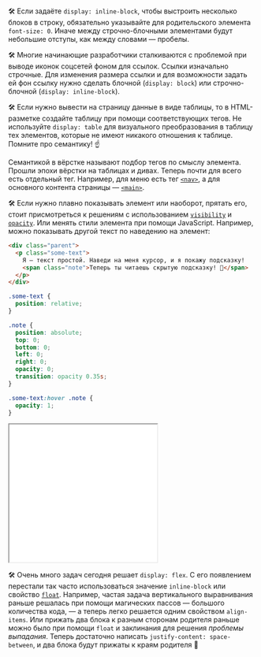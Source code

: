 🛠 Если задаёте `display: inline-block`, чтобы выстроить несколько блоков в строку, обязательно указывайте для родительского элемента `font-size: 0`. Иначе между строчно-блочными элементами будут небольшие отступы, как между словами — пробелы.

🛠 Многие начинающие разработчики сталкиваются с проблемой при выводе иконок соцсетей фоном для ссылок. Ссылки изначально строчные. Для изменения размера ссылки и для возможности задать ей фон ссылку нужно сделать блочной (`display: block`) или строчно-блочной (`display: inline-block`).

🛠 Если нужно вывести на страницу данные в виде таблицы, то в HTML-разметке создайте таблицу при помощи соответствующих тегов. Не используйте `display: table` для визуального преобразования в таблицу тех элементов, которые не имеют никакого отношения к таблице. Помните про семантику! ☝️

Семантикой в вёрстке называют подбор тегов по смыслу элемента. Прошли эпохи вёрстки на таблицах и дивах. Теперь почти для всего есть отдельный тег. Например, для меню есть тег [`<nav>`](/html/nav/), а для основного контента страницы — [`<main>`](/html/main/).

🛠 Если нужно плавно показывать элемент или наоборот, прятать его, стоит присмотреться к решениям с использованием [`visibility`](/css/visibility/) и [`opacity`](/css/opacity/). Или менять стили элемента при помощи JavaScript. Например, можно показывать другой текст по наведению на элемент:


```html
<div class="parent">
  <p class="some-text">
    Я — текст простой. Наведи на меня курсор, и я покажу подсказку!
    <span class="note">Теперь ты читаешь скрытую подсказку! 🎉</span>
  </p>
</div>
```


```css
.some-text {
  position: relative;
}

.note {
  position: absolute;
  top: 0;
  bottom: 0;
  left: 0;
  right: 0;
  opacity: 0;
  transition: opacity 0.35s;
}

.some-text:hover .note {
  opacity: 1;
}
```

<iframe title="Плавное появление и исчезновение." src="../demos/fade/" height="280"></iframe>

🛠 Очень много задач сегодня решает `display: flex`. С его появлением перестали так часто использоваться значение `inline-block` или свойство [`float`](/css/float/). Например, частая задача вертикального выравнивания раньше решалась при помощи магических пассов — большого количества кода, — а теперь легко решается одним свойством `align-items`. Или прижать два блока к разным сторонам родителя раньше можно было при помощи `float` и заклинания для решения _проблемы выпадания_. Теперь достаточно написать `justify-content: space-between`, и два блока будут прижаты к краям родителя 🤗
